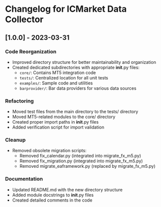 # Changelog for ICMarket Data Collector

## [1.0.0] - 2023-03-31

### Code Reorganization
- Improved directory structure for better maintainability and organization
- Created dedicated subdirectories with appropriate __init__.py files:
  - `core/`: Contains MT5 integration code
  - `tests/`: Centralized location for all unit tests
  - `examples/`: Sample code and utilities
  - `barprovider/`: Bar data providers for various data sources

### Refactoring
- Moved test files from the main directory to the tests/ directory
- Moved MT5-related modules to the core/ directory
- Created proper import paths in __init__.py files
- Added verification script for import validation

### Cleanup
- Removed obsolete migration scripts:
  - Removed fix_calendar.py (integrated into migrate_fx_m5.py)
  - Removed fix_migration.py (integrated into migrate_fx_m5.py)
  - Removed migrate_eaframework.py (replaced by migrate_fx_m5.py)

### Documentation
- Updated README.md with the new directory structure
- Added module docstrings to __init__.py files
- Created detailed comments in the code 